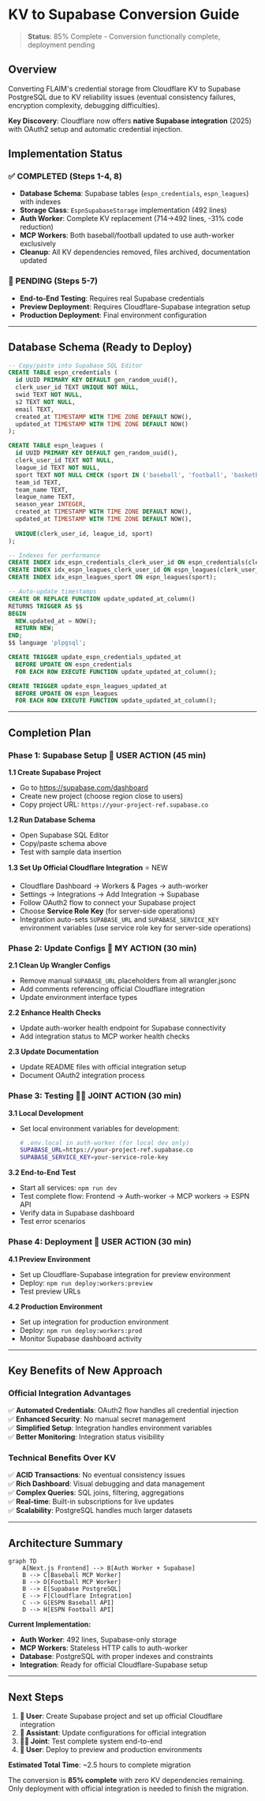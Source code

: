# KV to Supabase Conversion Guide

> **Status**: 85% Complete - Conversion functionally complete, deployment pending

## Overview

Converting FLAIM's credential storage from Cloudflare KV to Supabase PostgreSQL due to KV reliability issues (eventual consistency failures, encryption complexity, debugging difficulties).

**Key Discovery**: Cloudflare now offers **native Supabase integration** (2025) with OAuth2 setup and automatic credential injection.

## Implementation Status

### ✅ COMPLETED (Steps 1-4, 8)
- **Database Schema**: Supabase tables (`espn_credentials`, `espn_leagues`) with indexes
- **Storage Class**: `EspnSupabaseStorage` implementation (492 lines)
- **Auth Worker**: Complete KV replacement (714→492 lines, -31% code reduction)  
- **MCP Workers**: Both baseball/football updated to use auth-worker exclusively
- **Cleanup**: All KV dependencies removed, files archived, documentation updated

### 🔄 PENDING (Steps 5-7)
- **End-to-End Testing**: Requires real Supabase credentials
- **Preview Deployment**: Requires Cloudflare-Supabase integration setup
- **Production Deployment**: Final environment configuration

---

## Database Schema (Ready to Deploy)

```sql
-- Copy/paste into Supabase SQL Editor
CREATE TABLE espn_credentials (
  id UUID PRIMARY KEY DEFAULT gen_random_uuid(),
  clerk_user_id TEXT UNIQUE NOT NULL,
  swid TEXT NOT NULL,
  s2 TEXT NOT NULL,
  email TEXT,
  created_at TIMESTAMP WITH TIME ZONE DEFAULT NOW(),
  updated_at TIMESTAMP WITH TIME ZONE DEFAULT NOW()
);

CREATE TABLE espn_leagues (
  id UUID PRIMARY KEY DEFAULT gen_random_uuid(),
  clerk_user_id TEXT NOT NULL,
  league_id TEXT NOT NULL,
  sport TEXT NOT NULL CHECK (sport IN ('baseball', 'football', 'basketball', 'hockey')),
  team_id TEXT,
  team_name TEXT,
  league_name TEXT,
  season_year INTEGER,
  created_at TIMESTAMP WITH TIME ZONE DEFAULT NOW(),
  updated_at TIMESTAMP WITH TIME ZONE DEFAULT NOW(),
  
  UNIQUE(clerk_user_id, league_id, sport)
);

-- Indexes for performance
CREATE INDEX idx_espn_credentials_clerk_user_id ON espn_credentials(clerk_user_id);
CREATE INDEX idx_espn_leagues_clerk_user_id ON espn_leagues(clerk_user_id);
CREATE INDEX idx_espn_leagues_sport ON espn_leagues(sport);

-- Auto-update timestamps
CREATE OR REPLACE FUNCTION update_updated_at_column()
RETURNS TRIGGER AS $$
BEGIN
  NEW.updated_at = NOW();
  RETURN NEW;
END;
$$ language 'plpgsql';

CREATE TRIGGER update_espn_credentials_updated_at 
  BEFORE UPDATE ON espn_credentials 
  FOR EACH ROW EXECUTE FUNCTION update_updated_at_column();

CREATE TRIGGER update_espn_leagues_updated_at 
  BEFORE UPDATE ON espn_leagues 
  FOR EACH ROW EXECUTE FUNCTION update_updated_at_column();
```

---

## Completion Plan

### Phase 1: Supabase Setup 👤 USER ACTION (45 min)

**1.1 Create Supabase Project**
- Go to https://supabase.com/dashboard
- Create new project (choose region close to users)
- Copy project URL: `https://your-project-ref.supabase.co`

**1.2 Run Database Schema**
- Open Supabase SQL Editor
- Copy/paste schema above
- Test with sample data insertion

**1.3 Set Up Official Cloudflare Integration** ⭐ NEW
- Cloudflare Dashboard → Workers & Pages → auth-worker
- Settings → Integrations → Add Integration → Supabase
- Follow OAuth2 flow to connect your Supabase project
- Choose **Service Role Key** (for server-side operations)
- Integration auto-sets `SUPABASE_URL` and `SUPABASE_SERVICE_KEY` environment variables (use service role key for server-side operations)

### Phase 2: Update Configs 🤖 MY ACTION (30 min)

**2.1 Clean Up Wrangler Configs**
- Remove manual `SUPABASE_URL` placeholders from all wrangler.jsonc
- Add comments referencing official Cloudflare integration
- Update environment interface types

**2.2 Enhance Health Checks**
- Update auth-worker health endpoint for Supabase connectivity
- Add integration status to MCP worker health checks

**2.3 Update Documentation**
- Update README files with official integration setup
- Document OAuth2 integration process

### Phase 3: Testing 👤🤖 JOINT ACTION (30 min)

**3.1 Local Development**
- Set local environment variables for development:
  ```bash
  # .env.local in auth-worker (for local dev only)
  SUPABASE_URL=https://your-project-ref.supabase.co
  SUPABASE_SERVICE_KEY=your-service-role-key
  ```

**3.2 End-to-End Test**
- Start all services: `npm run dev`
- Test complete flow: Frontend → Auth-worker → MCP workers → ESPN API
- Verify data in Supabase dashboard
- Test error scenarios

### Phase 4: Deployment 👤 USER ACTION (30 min)

**4.1 Preview Environment**
- Set up Cloudflare-Supabase integration for preview environment
- Deploy: `npm run deploy:workers:preview`
- Test preview URLs

**4.2 Production Environment**
- Set up integration for production environment  
- Deploy: `npm run deploy:workers:prod`
- Monitor Supabase dashboard activity

---

## Key Benefits of New Approach

### Official Integration Advantages
✅ **Automated Credentials**: OAuth2 flow handles all credential injection  
✅ **Enhanced Security**: No manual secret management  
✅ **Simplified Setup**: Integration handles environment variables  
✅ **Better Monitoring**: Integration status visibility

### Technical Benefits Over KV
✅ **ACID Transactions**: No eventual consistency issues  
✅ **Rich Dashboard**: Visual debugging and data management  
✅ **Complex Queries**: SQL joins, filtering, aggregations  
✅ **Real-time**: Built-in subscriptions for live updates  
✅ **Scalability**: PostgreSQL handles much larger datasets

---

## Architecture Summary

```mermaid
graph TD
    A[Next.js Frontend] --> B[Auth Worker + Supabase]
    B --> C[Baseball MCP Worker]  
    B --> D[Football MCP Worker]
    B --> E[Supabase PostgreSQL]
    E --> F[Cloudflare Integration]
    C --> G[ESPN Baseball API]
    D --> H[ESPN Football API]
```

**Current Implementation:**
- **Auth Worker**: 492 lines, Supabase-only storage
- **MCP Workers**: Stateless HTTP calls to auth-worker
- **Database**: PostgreSQL with proper indexes and constraints
- **Integration**: Ready for official Cloudflare-Supabase setup

---

## Next Steps

1. **👤 User**: Create Supabase project and set up official Cloudflare integration
2. **🤖 Assistant**: Update configurations for official integration
3. **👤🤖 Joint**: Test complete system end-to-end
4. **👤 User**: Deploy to preview and production environments

**Estimated Total Time**: ~2.5 hours to complete migration

The conversion is **85% complete** with zero KV dependencies remaining. Only deployment with official integration is needed to finish the migration.